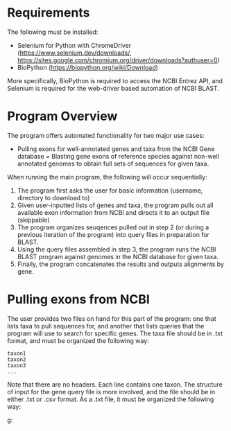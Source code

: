 # Requirements

The following must be installed:
- Selenium for Python with ChromeDriver (https://www.selenium.dev/downloads/, https://sites.google.com/chromium.org/driver/downloads?authuser=0)
- BioPython (https://biopython.org/wiki/Download)

More specifically, BioPython is required to access the NCBI Entrez API, and Selenium is required for the web-driver based automation of NCBI BLAST.

# Program Overview

The program offers automated functionality for two major use cases:
- Pulling exons for well-annotated genes and taxa from the NCBI Gene database
= Blasting gene exons of reference species against non-well annotated genomes to obtain full sets of sequences for given taxa.

When running the main program, the following will occur sequentially:
1) The program first asks the user for basic information (username, directory to download to)
2) Given user-inputted lists of genes and taxa, the program pulls out all available exon information from NCBI and directs it to an output file (skippable)
3) The program organizes seuqences pulled out in step 2 (or during a previous iteration of the program) into query files in preparation for BLAST.
4) Using the query files assembled in step 3, the program runs the NCBI BLAST program against genomes in the NCBI database for given taxa.
5) Finally, the program concatenates the results and outputs alignments by gene. 

# Pulling exons from NCBI

The user provides two files on hand for this part of the program: one that lists taxa to pull sequences for, and another that lists queries that the program will use to search for specific genes. The taxa file should be in .txt format, and must be organized the following way:
```
taxon1
taxon2
taxon3
...
```
Note that there are no headers. Each line contains one taxon. The structure of input for the gene query file is more involved, and the file should be in either .txt or .csv format. As a .txt file, it must be organized the following way:

g:


